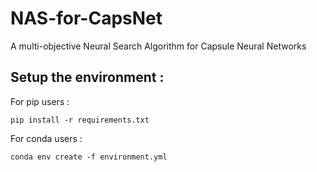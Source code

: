 # NAS-for-CapsNet
A multi-objective Neural Search Algorithm for Capsule Neural Networks

## Setup the environment :
For pip users :
```
pip install -r requirements.txt
```

For conda users :
```
conda env create -f environment.yml
```
